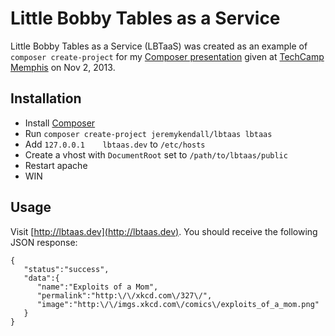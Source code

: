 # Little Bobby Tables as a Service

Little Bobby Tables as a Service (LBTaaS) was created as an example of `composer create-project`
for my [Composer presentation](http://www.slideshare.net/jeremykendall/game-changing-dependency-managment)
given at [TechCamp Memphis](http://techcampmemphis.com/) on Nov 2, 2013.

## Installation

* Install [Composer](http://getcomposer.org)
* Run `composer create-project jeremykendall/lbtaas lbtaas`
* Add `127.0.0.1    lbtaas.dev` to `/etc/hosts`
* Create a vhost with `DocumentRoot` set to `/path/to/lbtaas/public`
* Restart apache
* WIN

## Usage

Visit [http://lbtaas.dev](http://lbtaas.dev). You should receive the following
JSON response:

```
{
   "status":"success",
   "data":{
      "name":"Exploits of a Mom",
      "permalink":"http:\/\/xkcd.com\/327\/",
      "image":"http:\/\/imgs.xkcd.com\/comics\/exploits_of_a_mom.png"
   }
}
```
